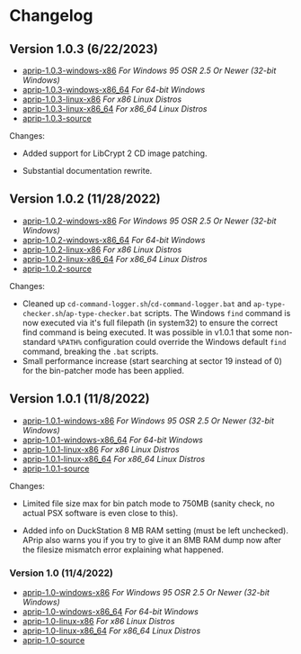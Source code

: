 # Changelog

## Version 1.0.3 (6/22/2023)

*	[aprip-1.0.3-windows-x86](https://github.com/alex-free/aprip/releases/download/v1.0.3/aprip-1.0.3-windows_x86.zip) _For Windows 95 OSR 2.5 Or Newer (32-bit Windows)_
*	[aprip-1.0.3-windows-x86_64](https://github.com/alex-free/aprip/releases/download/v1.0.3/aprip-1.0.3-windows_x86_64.zip) _For 64-bit Windows_
*	[aprip-1.0.3-linux-x86](https://github.com/alex-free/aprip/releases/download/v1.0.3/aprip-1.0.3-linux_x86_static.zip) _For x86 Linux Distros_
*	[aprip-1.0.3-linux-x86_64](https://github.com/alex-free/aprip/releases/download/v1.0.3/aprip-1.0.3-linux_x86_64_static.zip) _For x86_64 Linux Distros_
*	[aprip-1.0.3-source](https://github.com/alex-free/aprip/archive/refs/tags/v1.0.3.zip)

Changes:

*	Added support for LibCrypt 2 CD image patching.

*   Substantial documentation rewrite.

## Version 1.0.2 (11/28/2022)
*	[aprip-1.0.2-windows-x86](https://github.com/alex-free/aprip/releases/download/v1.0.2/aprip-1.0.2-windows_x86.zip) _For Windows 95 OSR 2.5 Or Newer (32-bit Windows)_
*	[aprip-1.0.2-windows-x86_64](https://github.com/alex-free/aprip/releases/download/v1.0.2/aprip-1.0.2-windows_x86_64.zip) _For 64-bit Windows_
*	[aprip-1.0.2-linux-x86](https://github.com/alex-free/aprip/releases/download/v1.0.2/aprip-1.0.2-linux_x86_static.zip) _For x86 Linux Distros_
*	[aprip-1.0.2-linux-x86_64](https://github.com/alex-free/aprip/releases/download/v1.0.2/aprip-1.0.2-linux_x86_64_static.zip) _For x86_64 Linux Distros_
*	[aprip-1.0.2-source](https://github.com/alex-free/aprip/archive/refs/tags/v1.0.2.zip)

Changes:

*   Cleaned up `cd-command-logger.sh`/`cd-command-logger.bat` and `ap-type-checker.sh`/`ap-type-checker.bat` scripts. The Windows `find` command is now executed via it's full filepath (in system32) to ensure the correct find command is being executed. It was possible in v1.0.1 that some non-standard `%PATH%` configuration could override the Windows default `find` command, breaking the `.bat` scripts.
*   Small performance increase (start searching at sector 19 instead of 0) for the bin-patcher mode has been applied.

## Version 1.0.1 (11/8/2022)
*	[aprip-1.0.1-windows-x86](https://github.com/alex-free/aprip/releases/download/v1.0.1/aprip-1.0.1-windows_x86.zip) _For Windows 95 OSR 2.5 Or Newer (32-bit Windows)_
*	[aprip-1.0.1-windows-x86_64](https://github.com/alex-free/aprip/releases/download/v1.0.1/aprip-1.0.1-windows_x86_64.zip) _For 64-bit Windows_
*	[aprip-1.0.1-linux-x86](https://github.com/alex-free/aprip/releases/download/v1.0.1/aprip-1.0.1-linux_x86_static.zip) _For x86 Linux Distros_
*	[aprip-1.0.1-linux-x86_64](https://github.com/alex-free/aprip/releases/download/v1.0.1/aprip-1.0.1-linux_x86_64_static.zip) _For x86_64 Linux Distros_
*	[aprip-1.0.1-source](https://github.com/alex-free/aprip/archive/refs/tags/v1.0.1.zip)

Changes:

*	Limited file size max for bin patch mode to 750MB (sanity check, no actual PSX software is even close to this).

*	Added info on DuckStation 8 MB RAM setting (must be left unchecked). APrip also warns you if you try to give it an 8MB RAM dump now after the filesize mismatch error explaining what happened.

### Version 1.0 (11/4/2022)
*	[aprip-1.0-windows-x86](https://github.com/alex-free/aprip/releases/download/v1.0/aprip-1.0-windows_x86.zip) _For Windows 95 OSR 2.5 Or Newer (32-bit Windows)_
*	[aprip-1.0-windows-x86_64](https://github.com/alex-free/aprip/releases/download/v1.0/aprip-1.0-windows_x86_64.zip) _For 64-bit Windows_
*	[aprip-1.0-linux-x86](https://github.com/alex-free/aprip/releases/download/v1.0/aprip-1.0-linux_x86_static.zip) _For x86 Linux Distros_
*	[aprip-1.0-linux-x86_64](https://github.com/alex-free/aprip/releases/download/v1.0/aprip-1.0-linux_x86_64_static.zip) _For x86_64 Linux Distros_
*	[aprip-1.0-source](https://github.com/alex-free/aprip/archive/refs/tags/v1.0.zip)